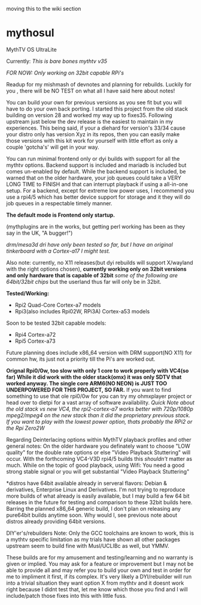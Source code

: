 moving this to the wiki section

# mythosul
MythTV OS UltraLite

Currently: 
*This is bare bones mythtv v35* 

*FOR NOW: Only working on 32bit capable RPi's*

Readup for my mishmash of devnotes and planning for rebuilds. Luckily for you , there will be NO TEST on what all I have said here about notes!

You can build your own for previous versions as you see fit but you will have to do your own back
porting. I started this project from the old stack building on version 28 and worked my way up to fixes35. Following upstream just below 
the dev release is the easiest to maintain in my experiences. This being said, if your a diehard for version's 33/34 cause your distro only has
version Xyz in its repos, then you can easily make those versions with this kit work for yourself with little effort as only a couple 'gotcha's' will get in your way.

You can run minimal frontend only or dyi builds with support for all the mythtv options.
Backend support is included and mariadb is included but comes un-enabled by default. While the backend support is included, be
warned that on the older hardware, your job queues could take a VERY LONG TIME to FINISH and that can interrupt playback if using
a all-in-one setup. For a backend, except for extreme low power uses, I recommend you use a rpi4/5 which has better
device support for storage and it they will do job queues in a respectable timely manner. 

**The default mode is Frontend only startup.**

(mythplugins are in the works, but getting perl working has been as they say in the UK, "A bugger!")

*drm/mesa3d dri have only been tested so far, but I have an original tinkerboard with a Cortex-a17 I might test.*

Also note:
currently, no X11 releases(but dyi rebuilds will support X/wayland with the right options chosen),
**currently working only on 32bit versions and only hardware that is capable of 32bit**
 *some of the following are 64bit/32bit chips* but the userland thus far will only be in 32bit.
    
**Tested/Working:**
* Rpi2 Quad-Core Cortex-a7 models
* Rpi3(also includes Rpi02W, RPi3A) Cortex-a53 models

 Soon to be tested 32bit capable models:
 * Rpi4 Cortex-a72
 * Rpi5 Cortex-a73

Future planning does include x86_64 version with DRM support(NO X11) for common hw, its just not a priority till the Pi's are worked out.
 
 **Orignal Rpi0/0w, too slow with only 1 core to work properly with VC4(so far)**
          **While it did work with the older stack(omx) it was only SDTV that worked anyway. The single core ARM6(NO NEON) is JUST TOO UNDERPOWERED FOR THIS PROJECT, SO FAR.**
          If you want to find something to use that ole rpi0/0w for you can try my ohmxplayer project or head over to dietpi for a vast array of software availability.
              *Quick Note about the old stack vs new VC4, the rpi2-cortex-a7 works better with 720p/1080p mpeg2/mpeg4 on the new stack than it did the proprietary previous stack.*
              *If you want to play with the lowest power option, thats probably the RPi2 or the Rpi Zero2W* 

Regarding Deinterlacing options within MythTV playback profiles and other general notes:
    On the older hardware you definately want to choose "LOW quality" for the double rate options or else "Video Playback Stuttering" will occur. With the forthcoming VC4-V3D rpi4/5 builds this *shouldn't* matter as much. While on the topic of good playback, using Wifi: You need a good strong stable signal or you will get substantial "Video Playback Stuttering" 


 *distros have 64bit available already in serveral flavors: Debian & derivatives, Enterprise Linux and Derivatives. I'm not trying to reproduce more builds of what already is easily available, but I may build a few 64 bit releases in the future for testing and comparison to these 32bit builds here. Barring the planned x86_64 generic build, I don't plan on releasing any pure64bit builds anytime soon. Why would I, see previous note about distros already providing 64bit versions.

DIY'er's/rebuilders Note:  Only the GCC toolchains are known to work, this is a mythtv specific limitation as my trials have shown all other packages upstream seem to build fine with Musl/UCLIBc as well, but YMMV.

These builds are for my amusement and testing/learning and no warranty is given or implied. 
You may ask for a feature or improvement but I may not be able to provide all and may refer you to build your own and test in order for me to impliment it first, if its complex.
It's very likely a DYI/rebuilder will run into a trivial situation they want option X from mythtv and it doesnt work right because I didnt test that, let me know which those you find and I will include/patch those fixes into this with little fuss.


